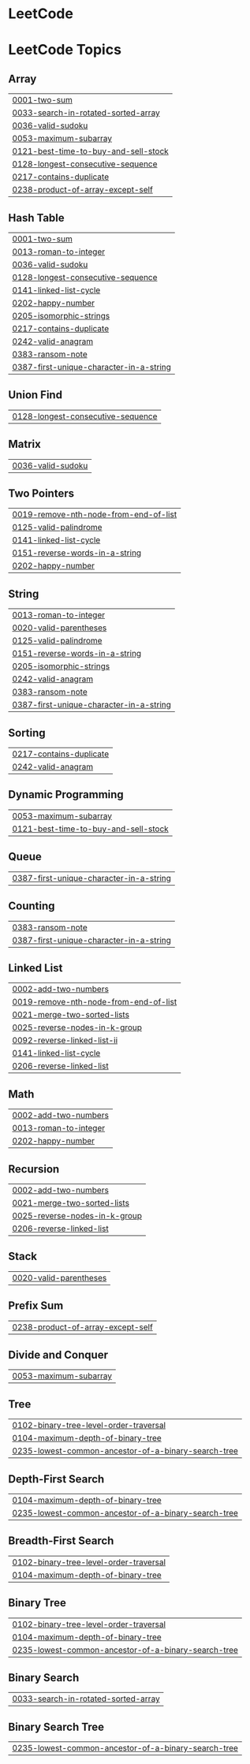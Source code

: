 # LeetCode
<!---LeetCode Topics Start-->
# LeetCode Topics
## Array
|  |
| ------- |
| [0001-two-sum](https://github.com/Zainab-Ayoub/LeetCode/tree/master/0001-two-sum) |
| [0033-search-in-rotated-sorted-array](https://github.com/Zainab-Ayoub/LeetCode/tree/master/0033-search-in-rotated-sorted-array) |
| [0036-valid-sudoku](https://github.com/Zainab-Ayoub/LeetCode/tree/master/0036-valid-sudoku) |
| [0053-maximum-subarray](https://github.com/Zainab-Ayoub/LeetCode/tree/master/0053-maximum-subarray) |
| [0121-best-time-to-buy-and-sell-stock](https://github.com/Zainab-Ayoub/LeetCode/tree/master/0121-best-time-to-buy-and-sell-stock) |
| [0128-longest-consecutive-sequence](https://github.com/Zainab-Ayoub/LeetCode/tree/master/0128-longest-consecutive-sequence) |
| [0217-contains-duplicate](https://github.com/Zainab-Ayoub/LeetCode/tree/master/0217-contains-duplicate) |
| [0238-product-of-array-except-self](https://github.com/Zainab-Ayoub/LeetCode/tree/master/0238-product-of-array-except-self) |
## Hash Table
|  |
| ------- |
| [0001-two-sum](https://github.com/Zainab-Ayoub/LeetCode/tree/master/0001-two-sum) |
| [0013-roman-to-integer](https://github.com/Zainab-Ayoub/LeetCode/tree/master/0013-roman-to-integer) |
| [0036-valid-sudoku](https://github.com/Zainab-Ayoub/LeetCode/tree/master/0036-valid-sudoku) |
| [0128-longest-consecutive-sequence](https://github.com/Zainab-Ayoub/LeetCode/tree/master/0128-longest-consecutive-sequence) |
| [0141-linked-list-cycle](https://github.com/Zainab-Ayoub/LeetCode/tree/master/0141-linked-list-cycle) |
| [0202-happy-number](https://github.com/Zainab-Ayoub/LeetCode/tree/master/0202-happy-number) |
| [0205-isomorphic-strings](https://github.com/Zainab-Ayoub/LeetCode/tree/master/0205-isomorphic-strings) |
| [0217-contains-duplicate](https://github.com/Zainab-Ayoub/LeetCode/tree/master/0217-contains-duplicate) |
| [0242-valid-anagram](https://github.com/Zainab-Ayoub/LeetCode/tree/master/0242-valid-anagram) |
| [0383-ransom-note](https://github.com/Zainab-Ayoub/LeetCode/tree/master/0383-ransom-note) |
| [0387-first-unique-character-in-a-string](https://github.com/Zainab-Ayoub/LeetCode/tree/master/0387-first-unique-character-in-a-string) |
## Union Find
|  |
| ------- |
| [0128-longest-consecutive-sequence](https://github.com/Zainab-Ayoub/LeetCode/tree/master/0128-longest-consecutive-sequence) |
## Matrix
|  |
| ------- |
| [0036-valid-sudoku](https://github.com/Zainab-Ayoub/LeetCode/tree/master/0036-valid-sudoku) |
## Two Pointers
|  |
| ------- |
| [0019-remove-nth-node-from-end-of-list](https://github.com/Zainab-Ayoub/LeetCode/tree/master/0019-remove-nth-node-from-end-of-list) |
| [0125-valid-palindrome](https://github.com/Zainab-Ayoub/LeetCode/tree/master/0125-valid-palindrome) |
| [0141-linked-list-cycle](https://github.com/Zainab-Ayoub/LeetCode/tree/master/0141-linked-list-cycle) |
| [0151-reverse-words-in-a-string](https://github.com/Zainab-Ayoub/LeetCode/tree/master/0151-reverse-words-in-a-string) |
| [0202-happy-number](https://github.com/Zainab-Ayoub/LeetCode/tree/master/0202-happy-number) |
## String
|  |
| ------- |
| [0013-roman-to-integer](https://github.com/Zainab-Ayoub/LeetCode/tree/master/0013-roman-to-integer) |
| [0020-valid-parentheses](https://github.com/Zainab-Ayoub/LeetCode/tree/master/0020-valid-parentheses) |
| [0125-valid-palindrome](https://github.com/Zainab-Ayoub/LeetCode/tree/master/0125-valid-palindrome) |
| [0151-reverse-words-in-a-string](https://github.com/Zainab-Ayoub/LeetCode/tree/master/0151-reverse-words-in-a-string) |
| [0205-isomorphic-strings](https://github.com/Zainab-Ayoub/LeetCode/tree/master/0205-isomorphic-strings) |
| [0242-valid-anagram](https://github.com/Zainab-Ayoub/LeetCode/tree/master/0242-valid-anagram) |
| [0383-ransom-note](https://github.com/Zainab-Ayoub/LeetCode/tree/master/0383-ransom-note) |
| [0387-first-unique-character-in-a-string](https://github.com/Zainab-Ayoub/LeetCode/tree/master/0387-first-unique-character-in-a-string) |
## Sorting
|  |
| ------- |
| [0217-contains-duplicate](https://github.com/Zainab-Ayoub/LeetCode/tree/master/0217-contains-duplicate) |
| [0242-valid-anagram](https://github.com/Zainab-Ayoub/LeetCode/tree/master/0242-valid-anagram) |
## Dynamic Programming
|  |
| ------- |
| [0053-maximum-subarray](https://github.com/Zainab-Ayoub/LeetCode/tree/master/0053-maximum-subarray) |
| [0121-best-time-to-buy-and-sell-stock](https://github.com/Zainab-Ayoub/LeetCode/tree/master/0121-best-time-to-buy-and-sell-stock) |
## Queue
|  |
| ------- |
| [0387-first-unique-character-in-a-string](https://github.com/Zainab-Ayoub/LeetCode/tree/master/0387-first-unique-character-in-a-string) |
## Counting
|  |
| ------- |
| [0383-ransom-note](https://github.com/Zainab-Ayoub/LeetCode/tree/master/0383-ransom-note) |
| [0387-first-unique-character-in-a-string](https://github.com/Zainab-Ayoub/LeetCode/tree/master/0387-first-unique-character-in-a-string) |
## Linked List
|  |
| ------- |
| [0002-add-two-numbers](https://github.com/Zainab-Ayoub/LeetCode/tree/master/0002-add-two-numbers) |
| [0019-remove-nth-node-from-end-of-list](https://github.com/Zainab-Ayoub/LeetCode/tree/master/0019-remove-nth-node-from-end-of-list) |
| [0021-merge-two-sorted-lists](https://github.com/Zainab-Ayoub/LeetCode/tree/master/0021-merge-two-sorted-lists) |
| [0025-reverse-nodes-in-k-group](https://github.com/Zainab-Ayoub/LeetCode/tree/master/0025-reverse-nodes-in-k-group) |
| [0092-reverse-linked-list-ii](https://github.com/Zainab-Ayoub/LeetCode/tree/master/0092-reverse-linked-list-ii) |
| [0141-linked-list-cycle](https://github.com/Zainab-Ayoub/LeetCode/tree/master/0141-linked-list-cycle) |
| [0206-reverse-linked-list](https://github.com/Zainab-Ayoub/LeetCode/tree/master/0206-reverse-linked-list) |
## Math
|  |
| ------- |
| [0002-add-two-numbers](https://github.com/Zainab-Ayoub/LeetCode/tree/master/0002-add-two-numbers) |
| [0013-roman-to-integer](https://github.com/Zainab-Ayoub/LeetCode/tree/master/0013-roman-to-integer) |
| [0202-happy-number](https://github.com/Zainab-Ayoub/LeetCode/tree/master/0202-happy-number) |
## Recursion
|  |
| ------- |
| [0002-add-two-numbers](https://github.com/Zainab-Ayoub/LeetCode/tree/master/0002-add-two-numbers) |
| [0021-merge-two-sorted-lists](https://github.com/Zainab-Ayoub/LeetCode/tree/master/0021-merge-two-sorted-lists) |
| [0025-reverse-nodes-in-k-group](https://github.com/Zainab-Ayoub/LeetCode/tree/master/0025-reverse-nodes-in-k-group) |
| [0206-reverse-linked-list](https://github.com/Zainab-Ayoub/LeetCode/tree/master/0206-reverse-linked-list) |
## Stack
|  |
| ------- |
| [0020-valid-parentheses](https://github.com/Zainab-Ayoub/LeetCode/tree/master/0020-valid-parentheses) |
## Prefix Sum
|  |
| ------- |
| [0238-product-of-array-except-self](https://github.com/Zainab-Ayoub/LeetCode/tree/master/0238-product-of-array-except-self) |
## Divide and Conquer
|  |
| ------- |
| [0053-maximum-subarray](https://github.com/Zainab-Ayoub/LeetCode/tree/master/0053-maximum-subarray) |
## Tree
|  |
| ------- |
| [0102-binary-tree-level-order-traversal](https://github.com/Zainab-Ayoub/LeetCode/tree/master/0102-binary-tree-level-order-traversal) |
| [0104-maximum-depth-of-binary-tree](https://github.com/Zainab-Ayoub/LeetCode/tree/master/0104-maximum-depth-of-binary-tree) |
| [0235-lowest-common-ancestor-of-a-binary-search-tree](https://github.com/Zainab-Ayoub/LeetCode/tree/master/0235-lowest-common-ancestor-of-a-binary-search-tree) |
## Depth-First Search
|  |
| ------- |
| [0104-maximum-depth-of-binary-tree](https://github.com/Zainab-Ayoub/LeetCode/tree/master/0104-maximum-depth-of-binary-tree) |
| [0235-lowest-common-ancestor-of-a-binary-search-tree](https://github.com/Zainab-Ayoub/LeetCode/tree/master/0235-lowest-common-ancestor-of-a-binary-search-tree) |
## Breadth-First Search
|  |
| ------- |
| [0102-binary-tree-level-order-traversal](https://github.com/Zainab-Ayoub/LeetCode/tree/master/0102-binary-tree-level-order-traversal) |
| [0104-maximum-depth-of-binary-tree](https://github.com/Zainab-Ayoub/LeetCode/tree/master/0104-maximum-depth-of-binary-tree) |
## Binary Tree
|  |
| ------- |
| [0102-binary-tree-level-order-traversal](https://github.com/Zainab-Ayoub/LeetCode/tree/master/0102-binary-tree-level-order-traversal) |
| [0104-maximum-depth-of-binary-tree](https://github.com/Zainab-Ayoub/LeetCode/tree/master/0104-maximum-depth-of-binary-tree) |
| [0235-lowest-common-ancestor-of-a-binary-search-tree](https://github.com/Zainab-Ayoub/LeetCode/tree/master/0235-lowest-common-ancestor-of-a-binary-search-tree) |
## Binary Search
|  |
| ------- |
| [0033-search-in-rotated-sorted-array](https://github.com/Zainab-Ayoub/LeetCode/tree/master/0033-search-in-rotated-sorted-array) |
## Binary Search Tree
|  |
| ------- |
| [0235-lowest-common-ancestor-of-a-binary-search-tree](https://github.com/Zainab-Ayoub/LeetCode/tree/master/0235-lowest-common-ancestor-of-a-binary-search-tree) |
<!---LeetCode Topics End-->